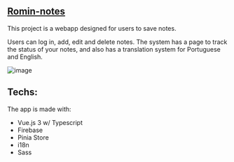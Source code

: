 ## [Romin-notes](https://romin-notes.web.app/)

This project is a webapp designed for users to save notes.

Users can log in, add, edit and delete notes. The system has a page to track the status of your notes, and also has a translation system for Portuguese and English.

![image](https://github.com/RomuloOliveira94/romin-notes/assets/99622544/582090e0-8f3a-4286-8827-a12822395dc4)


## Techs:

The app is made with:

  <ul>
      <li>Vue.js 3 w/ Typescript</li>
      <li>Firebase</li>
      <li>Pinia Store</li>
      <li>i18n</li>
      <li>Sass</li>
    </ul>
